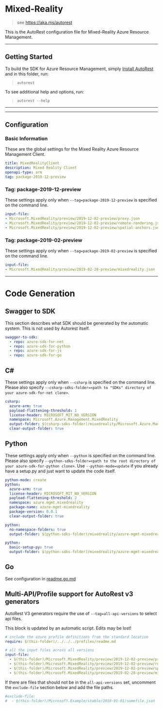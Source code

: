 # Mixed-Reality

> see https://aka.ms/autorest

This is the AutoRest configuration file for Mixed-Reality Azure Resource Management.

---
## Getting Started
To build the SDK for Azure Resource Management, simply [Install AutoRest](https://aka.ms/autorest/install) and in this folder, run:

> `autorest`

To see additional help and options, run:

> `autorest --help`
---

---
## Configuration

### Basic Information
These are the global settings for the Mixed Reality Azure Resource Management Client.

``` yaml
title: MixedRealityClient
description: Mixed Reality Client
openapi-type: arm
tag: package-2019-12-preview
```

### Tag: package-2019-12-preview

These settings apply only when `--tag=package-2019-12-preview` is specified on the command line.

``` yaml $(tag) == 'package-2019-12-preview'
input-file:
- Microsoft.MixedReality/preview/2019-12-02-preview/proxy.json
- Microsoft.MixedReality/preview/2019-12-02-preview/remote-rendering.json
- Microsoft.MixedReality/preview/2019-12-02-preview/spatial-anchors.json
```

### Tag: package-2019-02-preview

These settings apply only when `--tag=package-2019-02-preview` is specified on the command line.

``` yaml $(tag) == 'package-2019-02-preview'
input-file:
- Microsoft.MixedReality/preview/2019-02-28-preview/mixedreality.json
```

---
# Code Generation

## Swagger to SDK

This section describes what SDK should be generated by the automatic system.
This is not used by Autorest itself.

``` yaml $(swagger-to-sdk)
swagger-to-sdk:
  - repo: azure-sdk-for-net
  - repo: azure-sdk-for-python
  - repo: azure-sdk-for-js
  - repo: azure-sdk-for-go
```

## C#

These settings apply only when `--csharp` is specified on the command line.
Please also specify `--csharp-sdks-folder=<path to "SDKs" directory of your azure-sdk-for-net clone>`.

``` yaml $(csharp)
csharp:
  azure-arm: true
  payload-flattening-threshold: 1
  license-header: MICROSOFT_MIT_NO_VERSION
  namespace: Microsoft.Azure.Management.MixedReality
  output-folder: $(csharp-sdks-folder)/mixedreality/Microsoft.Azure.Management.MixedReality/src/Generated
  clear-output-folder: true
```

## Python

These settings apply only when `--python` is specified on the command line.
Please also specify `--python-sdks-folder=<path to the root directory of your azure-sdk-for-python clone>`.
Use `--python-mode=update` if you already have a setup.py and just want to update the code itself.

``` yaml $(python)
python-mode: create
python:
  azure-arm: true
  license-header: MICROSOFT_MIT_NO_VERSION
  payload-flattening-threshold: 2
  namespace: azure.mgmt.mixedreality
  package-name: azure-mgmt-mixedreality
  package-version: 0.0.1
  clear-output-folder: true
```
``` yaml $(python) && $(python-mode) == 'update'
python:
  no-namespace-folders: true
  output-folder: $(python-sdks-folder)/mixedreality/azure-mgmt-mixedreality/azure/mgmt/mixedreality
```
``` yaml $(python) && $(python-mode) == 'create'
python:
  basic-setup-py: true
  output-folder: $(python-sdks-folder)/mixedreality/azure-mgmt-mixedreality
```

## Go

See configuration in [readme.go.md](./readme.go.md)

## Multi-API/Profile support for AutoRest v3 generators 

AutoRest V3 generators require the use of `--tag=all-api-versions` to select api files.

This block is updated by an automatic script. Edits may be lost!

``` yaml $(tag) == 'all-api-versions' /* autogenerated */
# include the azure profile definitions from the standard location
require: $(this-folder)/../../../profiles/readme.md

# all the input files across all versions
input-file:
  - $(this-folder)/Microsoft.MixedReality/preview/2019-12-02-preview/proxy.json
  - $(this-folder)/Microsoft.MixedReality/preview/2019-12-02-preview/remote-rendering.json
  - $(this-folder)/Microsoft.MixedReality/preview/2019-12-02-preview/spatial-anchors.json
  - $(this-folder)/Microsoft.MixedReality/preview/2019-02-28-preview/mixedreality.json

```

If there are files that should not be in the `all-api-versions` set, 
uncomment the  `exclude-file` section below and add the file paths.

``` yaml $(tag) == 'all-api-versions'
#exclude-file: 
#  - $(this-folder)/Microsoft.Example/stable/2010-01-01/somefile.json
```


